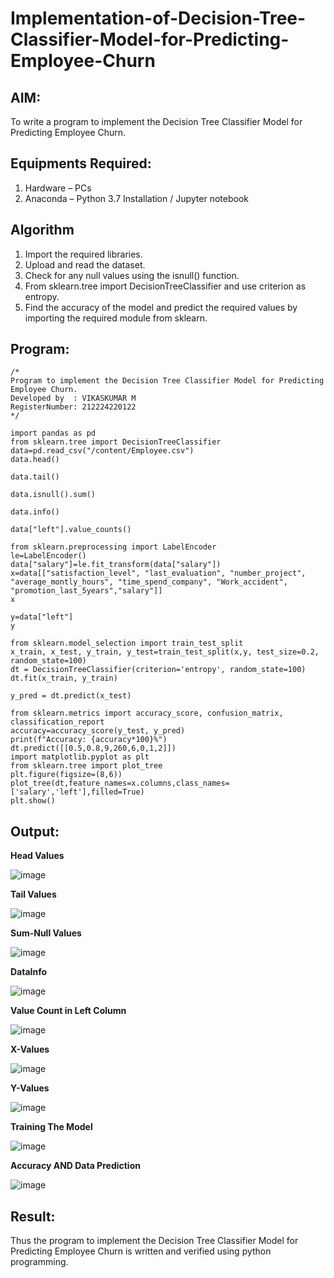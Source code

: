 # Implementation-of-Decision-Tree-Classifier-Model-for-Predicting-Employee-Churn

## AIM:
To write a program to implement the Decision Tree Classifier Model for Predicting Employee Churn.

## Equipments Required:
1. Hardware – PCs
2. Anaconda – Python 3.7 Installation / Jupyter notebook

## Algorithm
1. Import the required libraries.
2. Upload and read the dataset.
3. Check for any null values using the isnull() function.
4. From sklearn.tree import DecisionTreeClassifier and use criterion as entropy.
5. Find the accuracy of the model and predict the required values by importing the required module from sklearn.
 

## Program:
```
/*
Program to implement the Decision Tree Classifier Model for Predicting Employee Churn.
Developed by  : VIKASKUMAR M 
RegisterNumber: 212224220122
*/
```
```
import pandas as pd
from sklearn.tree import DecisionTreeClassifier
data=pd.read_csv("/content/Employee.csv")
data.head()
```
```
data.tail()
```
```
data.isnull().sum()
```
```
data.info()
```
```
data["left"].value_counts()
```
```
from sklearn.preprocessing import LabelEncoder
le=LabelEncoder()
data["salary"]=le.fit_transform(data["salary"])
x=data[["satisfaction_level", "last_evaluation", "number_project", "average_montly_hours", "time_spend_company", "Work_accident", "promotion_last_5years","salary"]]
x
```
```
y=data["left"]
y
```
```
from sklearn.model_selection import train_test_split
x_train, x_test, y_train, y_test=train_test_split(x,y, test_size=0.2, random_state=100)
dt = DecisionTreeClassifier(criterion='entropy', random_state=100)
dt.fit(x_train, y_train)

```
```
y_pred = dt.predict(x_test)
```
```
from sklearn.metrics import accuracy_score, confusion_matrix, classification_report
accuracy=accuracy_score(y_test, y_pred)
print(f"Accuracy: {accuracy*100}%")
dt.predict([[0.5,0.8,9,260,6,0,1,2]])
import matplotlib.pyplot as plt
from sklearn.tree import plot_tree
plt.figure(figsize=(8,6))
plot_tree(dt,feature_names=x.columns,class_names=['salary','left'],filled=True)
plt.show()
```
## Output:
**Head Values**

![image](https://github.com/user-attachments/assets/b75bbbdc-b9fb-4313-9fc6-620617924dee)

**Tail Values**

![image](https://github.com/user-attachments/assets/9f622e74-e73d-43f2-8af8-3550a169c87a)

**Sum-Null Values**

![image](https://github.com/user-attachments/assets/185279fe-efda-406f-9519-82b487038d7a)

**DataInfo**

![image](https://github.com/user-attachments/assets/d544870d-310c-4236-9086-d70438072b43)

**Value Count in Left Column**

![image](https://github.com/user-attachments/assets/dd9cc433-e1e0-4764-abc8-0b9ac7b649c3)

**X-Values**

![image](https://github.com/user-attachments/assets/3b428ac1-a21b-472c-9dc9-3db8b9312036)

**Y-Values**

![image](https://github.com/user-attachments/assets/004bce70-4d8d-4ba3-9980-3ae4a2e9c4d0)

**Training The Model**

![image](https://github.com/user-attachments/assets/868a3e07-4108-4686-815a-da37e00ebef7)

**Accuracy AND Data Prediction**

![image](https://github.com/user-attachments/assets/43d0d9c9-5511-41ab-bd97-f5f944613607)

## Result:
Thus the program to implement the  Decision Tree Classifier Model for Predicting Employee Churn is written and verified using python programming.
